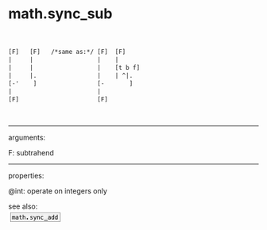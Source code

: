# math.sync_sub

```


[F]   [F]   /*same as:*/ [F]  [F]
|     |                  |    |
|     |                  |    [t b f]
|     |.                 |    | ^|.
[-'    ]                 [-       ]
|                        |
[F]                      [F]

            
```
---
arguments:

F: subtrahend<br>

---
properties:

@int: operate on integers only<br>

see also:<br>
![math.sync_add](img/object_math.sync_add.png)
